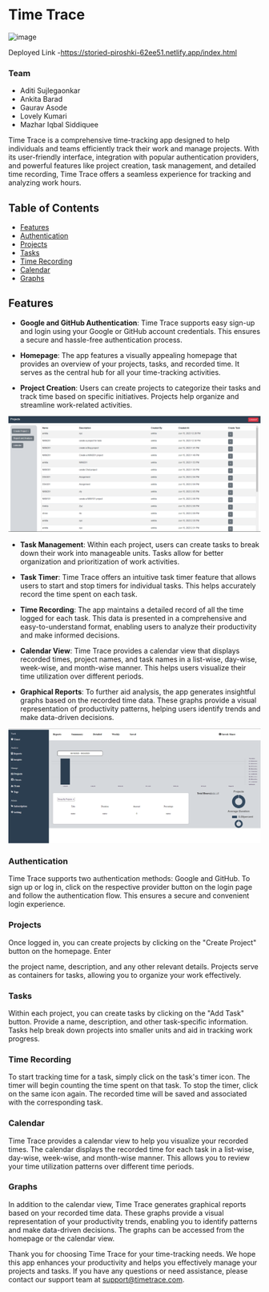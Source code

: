 # Time Trace

![image](https://github.com/AditiKulkarni1697/potent-voyage-8716/assets/121330309/e2cc062f-84e3-4174-90cb-b44c77622ae7)

Deployed Link -https://storied-piroshki-62ee51.netlify.app/index.html

### Team 
- Aditi Sujlegaonkar
- Ankita Barad
- Gaurav Asode
- Lovely Kumari
- Mazhar Iqbal Siddiquee


Time Trace is a comprehensive time-tracking app designed to help individuals and teams efficiently track their work and manage projects. With its user-friendly interface, integration with popular authentication providers, and powerful features like project creation, task management, and detailed time recording, Time Trace offers a seamless experience for tracking and analyzing work hours.

## Table of Contents
- [Features](#features)
- [Authentication](#authentication)
- [Projects](#projects)
- [Tasks](#tasks)
- [Time Recording](#time-recording)
- [Calendar](#calendar)
- [Graphs](#graphs)



## Features

- **Google and GitHub Authentication**: Time Trace supports easy sign-up and login using your Google or GitHub account credentials. This ensures a secure and hassle-free authentication process.

- **Homepage**: The app features a visually appealing homepage that provides an overview of your projects, tasks, and recorded time. It serves as the central hub for all your time-tracking activities.

- **Project Creation**: Users can create projects to categorize their tasks and track time based on specific initiatives. Projects help organize and streamline work-related activities.

 <img src="./Frontend/homepage/images/Screenshot 2023-06-18 200031.png" alt="project">
 

- **Task Management**: Within each project, users can create tasks to break down their work into manageable units. Tasks allow for better organization and prioritization of work activities.

- **Task Timer**: Time Trace offers an intuitive task timer feature that allows users to start and stop timers for individual tasks. This helps accurately record the time spent on each task.

- **Time Recording**: The app maintains a detailed record of all the time logged for each task. This data is presented in a comprehensive and easy-to-understand format, enabling users to analyze their productivity and make informed decisions.

- **Calendar View**: Time Trace provides a calendar view that displays recorded times, project names, and task names in a list-wise, day-wise, week-wise, and month-wise manner. This helps users visualize their time utilization over different periods.

- **Graphical Reports**: To further aid analysis, the app generates insightful graphs based on the recorded time data. These graphs provide a visual representation of productivity patterns, helping users identify trends and make data-driven decisions.

<img src="./Frontend/homepage/images/Screenshot 2023-06-18 200126.png" alt="project">



### Authentication

Time Trace supports two authentication methods: Google and GitHub. To sign up or log in, click on the respective provider button on the login page and follow the authentication flow. This ensures a secure and convenient login experience.

### Projects

Once logged in, you can create projects by clicking on the "Create Project" button on the homepage. Enter

 the project name, description, and any other relevant details. Projects serve as containers for tasks, allowing you to organize your work effectively.

### Tasks

Within each project, you can create tasks by clicking on the "Add Task" button. Provide a name, description, and other task-specific information. Tasks help break down projects into smaller units and aid in tracking work progress.

### Time Recording

To start tracking time for a task, simply click on the task's timer icon. The timer will begin counting the time spent on that task. To stop the timer, click on the same icon again. The recorded time will be saved and associated with the corresponding task.

### Calendar

Time Trace provides a calendar view to help you visualize your recorded times. The calendar displays the recorded time for each task in a list-wise, day-wise, week-wise, and month-wise manner. This allows you to review your time utilization patterns over different time periods.

### Graphs

In addition to the calendar view, Time Trace generates graphical reports based on your recorded time data. These graphs provide a visual representation of your productivity trends, enabling you to identify patterns and make data-driven decisions. The graphs can be accessed from the homepage or the calendar view.




Thank you for choosing Time Trace for your time-tracking needs. We hope this app enhances your productivity and helps you effectively manage your projects and tasks. If you have any questions or need assistance, please contact our support team at support@timetrace.com.
